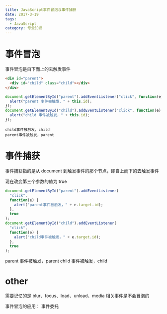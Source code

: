 ```yaml
---
title: JavaScript事件冒泡与事件捕获
date: 2017-3-19
tags:
  - JavaScript
category: 专业知识
---
```


# 事件冒泡

事件冒泡是自下而上的去触发事件

```html
<div id="parent">
  <div id="child" class="child"></div>
</div>
```

```js
document.getElementById("parent").addEventListener("click", function(e) {
  alert("parent 事件被触发，" + this.id);
});
document.getElementById("child").addEventListener("click", function(e) {
  alert("child 事件被触发，" + this.id);
});
```

    child事件被触发，child
    parent事件被触发，parent

# 事件捕获

事件捕获指的是从 document 到触发事件的那个节点，即自上而下的去触发事件

现在改变第三个参数的值为 true

```js
document.getElementById("parent").addEventListener(
  "click",
  function(e) {
    alert("parent事件被触发，" + e.target.id);
  },
  true
);
document.getElementById("child").addEventListener(
  "click",
  function(e) {
    alert("child事件被触发，" + e.target.id);
  },
  true
);
```

parent 事件被触发，parent
child 事件被触发，child

# other

需要记忆的是 blur、focus、load、unload、media 相关事件是不会冒泡的

事件冒泡的应用： 事件委托
